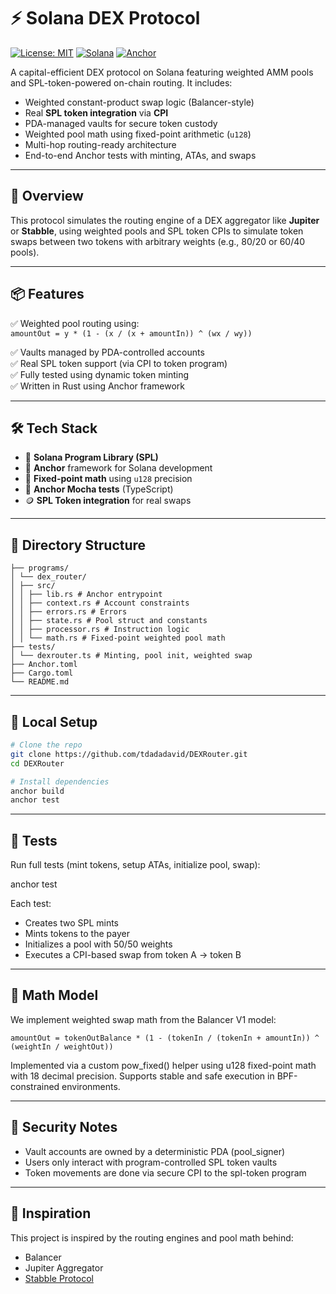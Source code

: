 # ⚡️ Solana DEX Protocol

[![License: MIT](https://img.shields.io/badge/license-MIT-blue.svg)](./LICENSE)
[![Solana](https://img.shields.io/badge/solana-mainnet--beta-success)](https://solana.com)
[![Anchor](https://img.shields.io/badge/anchor-0.31.1-blue)](https://book.anchor-lang.com)

A capital-efficient DEX protocol on Solana featuring weighted AMM pools and SPL-token-powered on-chain routing. It includes:

- Weighted constant-product swap logic (Balancer-style)
- Real **SPL token integration** via **CPI**
- PDA-managed vaults for secure token custody
- Weighted pool math using fixed-point arithmetic (`u128`)
- Multi-hop routing-ready architecture
- End-to-end Anchor tests with minting, ATAs, and swaps

---

## 🧠 Overview

This protocol simulates the routing engine of a DEX aggregator like **Jupiter** or **Stabble**, using weighted pools and SPL token CPIs to simulate token swaps between two tokens with arbitrary weights (e.g., 80/20 or 60/40 pools).

---

## 📦 Features

✅ Weighted pool routing using: \
`amountOut = y * (1 - (x / (x + amountIn)) ^ (wx / wy))`

✅ Vaults managed by PDA-controlled accounts  
✅ Real SPL token support (via CPI to token program)  
✅ Fully tested using dynamic token minting  
✅ Written in Rust using Anchor framework  

---

## 🛠️ Tech Stack

- 🔁 **Solana Program Library (SPL)**
- 🧵 **Anchor** framework for Solana development
- 🧠 **Fixed-point math** using `u128` precision
- 🧪 **Anchor Mocha tests** (TypeScript)
- 🪙 **SPL Token integration** for real swaps

---

## 📁 Directory Structure

```
├── programs/
│ └── dex_router/
│ ├── src/
│ │ ├── lib.rs # Anchor entrypoint
│ │ ├── context.rs # Account constraints
│ │ ├── errors.rs # Errors
│ │ ├── state.rs # Pool struct and constants
│ │ ├── processor.rs # Instruction logic
│ │ └── math.rs # Fixed-point weighted pool math
├── tests/
│ └── dexrouter.ts # Minting, pool init, weighted swap
├── Anchor.toml
├── Cargo.toml
└── README.md
```

---

## 🚀 Local Setup

```bash
# Clone the repo
git clone https://github.com/tdadadavid/DEXRouter.git
cd DEXRouter

# Install dependencies
anchor build
anchor test
```

---

## 🧪 Tests

Run full tests (mint tokens, setup ATAs, initialize pool, swap):

anchor test

Each test:

- Creates two SPL mints
- Mints tokens to the payer
- Initializes a pool with 50/50 weights
- Executes a CPI-based swap from token A → token B

---

## 📐 Math Model

We implement weighted swap math from the Balancer V1 model:

`
amountOut = tokenOutBalance * (1 - (tokenIn / (tokenIn + amountIn)) ^ (weightIn / weightOut))
`

Implemented via a custom pow_fixed() helper using u128 fixed-point math with 18 decimal precision. Supports stable and safe execution in BPF-constrained environments.

---

## 🔐 Security Notes

- Vault accounts are owned by a deterministic PDA (pool_signer)
- Users only interact with program-controlled SPL token vaults
- Token movements are done via secure CPI to the spl-token program

---

## 🧠 Inspiration

This project is inspired by the routing engines and pool math behind:

- Balancer
- Jupiter Aggregator
- [Stabble Protocol](https://drive.google.com/file/d/1w5FvSkhnWyHkHy7bvfz1IRrfpV247tkw/view)
